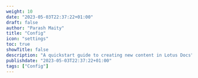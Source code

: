```yaml
---
weight: 10
date: "2023-05-03T22:37:22+01:00"
draft: false
author: "Parash Maity"
title: "Config"
icon: "settings"
toc: true
showTitle: false
description: "A quickstart guide to creating new content in Lotus Docs"
publishdate: "2023-05-03T22:37:22+01:00"
tags: ["Config"]
---
```



